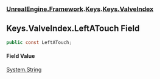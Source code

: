 ### [UnrealEngine.Framework](./UnrealEngine-Framework.md 'UnrealEngine.Framework').[Keys](./Keys.md 'UnrealEngine.Framework.Keys').[Keys.ValveIndex](./Keys-ValveIndex.md 'UnrealEngine.Framework.Keys.ValveIndex')
## Keys.ValveIndex.LeftATouch Field
  
```csharp
public const LeftATouch;
```
#### Field Value
[System.String](https://docs.microsoft.com/en-us/dotnet/api/System.String 'System.String')  
